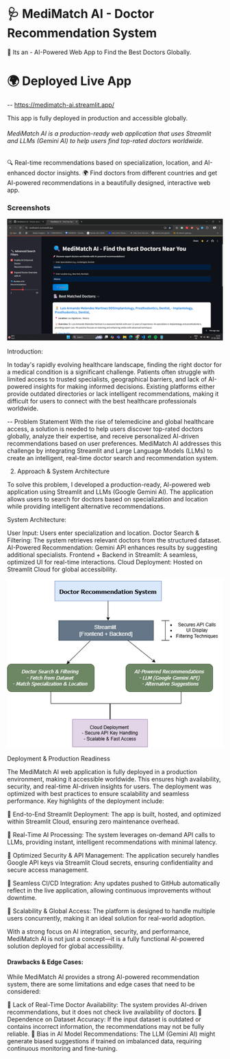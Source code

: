 # 🩺 MediMatch AI - Doctor Recommendation System

🚀 Its an - AI-Powered Web App to Find the Best Doctors Globally.

# 🌍 Deployed Live App
-- https://medimatch-ai.streamlit.app/

This app is fully deployed in production and accessible globally.

 ###### MediMatch AI is a production-ready web application that uses Streamlit and LLMs (Gemini AI) to help users find top-rated doctors worldwide.
🔍 Real-time recommendations based on specialization, location, and AI-enhanced doctor insights. 
🌍 Find doctors from different countries and get AI-powered recommendations in a beautifully designed, interactive web app.


### Screenshots
![Home page](Assets/Frontend.png)

Introduction:

In today's rapidly evolving healthcare landscape, finding the right doctor for a medical condition is a significant challenge. Patients often struggle with limited access to trusted specialists, geographical barriers, and lack of AI-powered insights for making informed decisions. Existing platforms either provide outdated directories or lack intelligent recommendations, making it difficult for users to connect with the best healthcare professionals worldwide.

-- Problem Statement
With the rise of telemedicine and global healthcare access, a solution is needed to help users discover top-rated doctors globally, analyze their expertise, and receive personalized AI-driven recommendations based on user preferences. MediMatch AI addresses this challenge by integrating Streamlit and Large Language Models (LLMs) to create an intelligent, real-time doctor search and recommendation system.

2. Approach & System Architecture

To solve this problem, I developed a production-ready, AI-powered web application using Streamlit and LLMs (Google Gemini AI). The application allows users to search for doctors based on specialization and location while providing intelligent alternative recommendations.

System Architecture:

User Input: Users enter specialization and location.
Doctor Search & Filtering: The system retrieves relevant doctors from the structured dataset.
AI-Powered Recommendation: Gemini API enhances results by suggesting additional specialists.
Frontend + Backend in Streamlit: A seamless, optimized UI for real-time interactions.
Cloud Deployment: Hosted on Streamlit Cloud for global accessibility.

![Architecture](Assets/Immedcure_Project.drawio.png)

Deployment & Production Readiness

The MediMatch AI web application is fully deployed in a production environment, making it accessible worldwide. This ensures high availability, security, and real-time AI-driven insights for users. The deployment was optimized with best practices to ensure scalability and seamless performance. Key highlights of the deployment include:

🔹 End-to-End Streamlit Deployment: The app is built, hosted, and optimized within Streamlit Cloud, ensuring zero maintenance overhead.

🔹 Real-Time AI Processing: The system leverages on-demand API calls to LLMs, providing instant, intelligent recommendations with minimal latency.

🔹 Optimized Security & API Management: The application securely handles Google API keys via Streamlit Cloud secrets, ensuring confidentiality and secure access management.

🔹 Seamless CI/CD Integration: Any updates pushed to GitHub automatically reflect in the live application, allowing continuous improvements without downtime.

🔹 Scalability & Global Access: The platform is designed to handle multiple users concurrently, making it an ideal solution for real-world adoption.

With a strong focus on AI integration, security, and performance, MediMatch AI is not just a concept—it is a fully functional AI-powered solution deployed for global accessibility.


#### Drawbacks & Edge Cases: 

While MediMatch AI provides a strong AI-powered recommendation system, there are some limitations and edge cases that need to be considered:

🔸 Lack of Real-Time Doctor Availability: The system provides AI-driven recommendations, but it does not check live availability of doctors.
🔸 Dependence on Dataset Accuracy: If the input dataset is outdated or contains incorrect information, the recommendations may not be fully reliable.
🔸 Bias in AI Model Recommendations: The LLM (Gemini AI) might generate biased suggestions if trained on imbalanced data, requiring continuous monitoring and fine-tuning.

